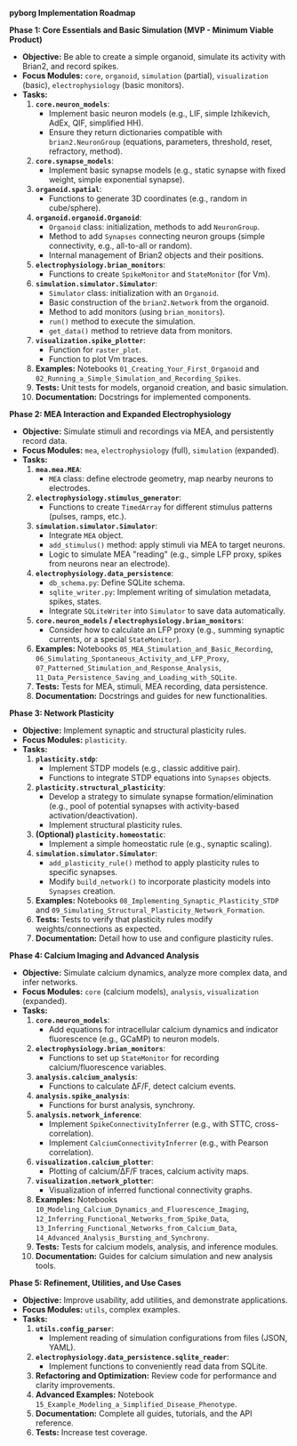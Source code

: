 **pyborg Implementation Roadmap**

**Phase 1: Core Essentials and Basic Simulation (MVP - Minimum Viable Product)**

*   **Objective:** Be able to create a simple organoid, simulate its activity with Brian2, and record spikes.
*   **Focus Modules:** `core`, `organoid`, `simulation` (partial), `visualization` (basic), `electrophysiology` (basic monitors).
*   **Tasks:**
    1.  **`core.neuron_models`**:
        *   Implement basic neuron models (e.g., LIF, simple Izhikevich, AdEx, QIF, simplified HH).
        *   Ensure they return dictionaries compatible with `brian2.NeuronGroup` (equations, parameters, threshold, reset, refractory, method).
    2.  **`core.synapse_models`**:
        *   Implement basic synapse models (e.g., static synapse with fixed weight, simple exponential synapse).
    3.  **`organoid.spatial`**:
        *   Functions to generate 3D coordinates (e.g., random in cube/sphere).
    4.  **`organoid.organoid.Organoid`**:
        *   `Organoid` class: initialization, methods to add `NeuronGroup`.
        *   Method to add `Synapses` connecting neuron groups (simple connectivity, e.g., all-to-all or random).
        *   Internal management of Brian2 objects and their positions.
    5.  **`electrophysiology.brian_monitors`**:
        *   Functions to create `SpikeMonitor` and `StateMonitor` (for Vm).
    6.  **`simulation.simulator.Simulator`**:
        *   `Simulator` class: initialization with an `Organoid`.
        *   Basic construction of the `brian2.Network` from the organoid.
        *   Method to add monitors (using `brian_monitors`).
        *   `run()` method to execute the simulation.
        *   `get_data()` method to retrieve data from monitors.
    7.  **`visualization.spike_plotter`**:
        *   Function for `raster_plot`.
        *   Function to plot Vm traces.
    8.  **Examples:** Notebooks `01_Creating_Your_First_Organoid` and `02_Running_a_Simple_Simulation_and_Recording_Spikes`.
    9.  **Tests:** Unit tests for models, organoid creation, and basic simulation.
    10. **Documentation:** Docstrings for implemented components.

**Phase 2: MEA Interaction and Expanded Electrophysiology**

*   **Objective:** Simulate stimuli and recordings via MEA, and persistently record data.
*   **Focus Modules:** `mea`, `electrophysiology` (full), `simulation` (expanded).
*   **Tasks:**
    1.  **`mea.mea.MEA`**:
        *   `MEA` class: define electrode geometry, map nearby neurons to electrodes.
    2.  **`electrophysiology.stimulus_generator`**:
        *   Functions to create `TimedArray` for different stimulus patterns (pulses, ramps, etc.).
    3.  **`simulation.simulator.Simulator`**:
        *   Integrate `MEA` object.
        *   `add_stimulus()` method: apply stimuli via MEA to target neurons.
        *   Logic to simulate MEA "reading" (e.g., simple LFP proxy, spikes from neurons near an electrode).
    4.  **`electrophysiology.data_persistence`**:
        *   `db_schema.py`: Define SQLite schema.
        *   `sqlite_writer.py`: Implement writing of simulation metadata, spikes, states.
        *   Integrate `SQLiteWriter` into `Simulator` to save data automatically.
    5.  **`core.neuron_models` / `electrophysiology.brian_monitors`**:
        *   Consider how to calculate an LFP proxy (e.g., summing synaptic currents, or a special `StateMonitor`).
    6.  **Examples:** Notebooks `05_MEA_Stimulation_and_Basic_Recording`, `06_Simulating_Spontaneous_Activity_and_LFP_Proxy`, `07_Patterned_Stimulation_and_Response_Analysis`, `11_Data_Persistence_Saving_and_Loading_with_SQLite`.
    7.  **Tests:** Tests for MEA, stimuli, MEA recording, data persistence.
    8.  **Documentation:** Docstrings and guides for new functionalities.

**Phase 3: Network Plasticity**

*   **Objective:** Implement synaptic and structural plasticity rules.
*   **Focus Modules:** `plasticity`.
*   **Tasks:**
    1.  **`plasticity.stdp`**:
        *   Implement STDP models (e.g., classic additive pair).
        *   Functions to integrate STDP equations into `Synapses` objects.
    2.  **`plasticity.structural_plasticity`**:
        *   Develop a strategy to simulate synapse formation/elimination (e.g., pool of potential synapses with activity-based activation/deactivation).
        *   Implement structural plasticity rules.
    3.  **(Optional) `plasticity.homeostatic`**:
        *   Implement a simple homeostatic rule (e.g., synaptic scaling).
    4.  **`simulation.simulator.Simulator`**:
        *   `add_plasticity_rule()` method to apply plasticity rules to specific synapses.
        *   Modify `build_network()` to incorporate plasticity models into `Synapses` creation.
    5.  **Examples:** Notebooks `08_Implementing_Synaptic_Plasticity_STDP` and `09_Simulating_Structural_Plasticity_Network_Formation`.
    6.  **Tests:** Tests to verify that plasticity rules modify weights/connections as expected.
    7.  **Documentation:** Detail how to use and configure plasticity rules.

**Phase 4: Calcium Imaging and Advanced Analysis**

*   **Objective:** Simulate calcium dynamics, analyze more complex data, and infer networks.
*   **Focus Modules:** `core` (calcium models), `analysis`, `visualization` (expanded).
*   **Tasks:**
    1.  **`core.neuron_models`**:
        *   Add equations for intracellular calcium dynamics and indicator fluorescence (e.g., GCaMP) to neuron models.
    2.  **`electrophysiology.brian_monitors`**:
        *   Functions to set up `StateMonitor` for recording calcium/fluorescence variables.
    3.  **`analysis.calcium_analysis`**:
        *   Functions to calculate ΔF/F, detect calcium events.
    4.  **`analysis.spike_analysis`**:
        *   Functions for burst analysis, synchrony.
    5.  **`analysis.network_inference`**:
        *   Implement `SpikeConnectivityInferrer` (e.g., with STTC, cross-correlation).
        *   Implement `CalciumConnectivityInferrer` (e.g., with Pearson correlation).
    6.  **`visualization.calcium_plotter`**:
        *   Plotting of calcium/ΔF/F traces, calcium activity maps.
    7.  **`visualization.network_plotter`**:
        *   Visualization of inferred functional connectivity graphs.
    8.  **Examples:** Notebooks `10_Modeling_Calcium_Dynamics_and_Fluorescence_Imaging`, `12_Inferring_Functional_Networks_from_Spike_Data`, `13_Inferring_Functional_Networks_from_Calcium_Data`, `14_Advanced_Analysis_Bursting_and_Synchrony`.
    9.  **Tests:** Tests for calcium models, analysis, and inference modules.
    10. **Documentation:** Guides for calcium simulation and new analysis tools.

**Phase 5: Refinement, Utilities, and Use Cases**

*   **Objective:** Improve usability, add utilities, and demonstrate applications.
*   **Focus Modules:** `utils`, complex examples.
*   **Tasks:**
    1.  **`utils.config_parser`**:
        *   Implement reading of simulation configurations from files (JSON, YAML).
    2.  **`electrophysiology.data_persistence.sqlite_reader`**:
        *   Implement functions to conveniently read data from SQLite.
    3.  **Refactoring and Optimization:** Review code for performance and clarity improvements.
    4.  **Advanced Examples:** Notebook `15_Example_Modeling_a_Simplified_Disease_Phenotype`.
    5.  **Documentation:** Complete all guides, tutorials, and the API reference.
    6.  **Tests:** Increase test coverage.

